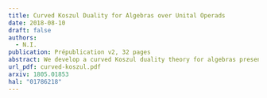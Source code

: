 ```yaml
---
title: Curved Koszul Duality for Algebras over Unital Operads
date: 2018-08-10
draft: false
authors:
  - N.I.
publication: Prépublication v2, 32 pages
abstract: We develop a curved Koszul duality theory for algebras presented by quadratic-linear-constant relations over binary unital operads. As an application, we study Poisson $n$-algebras given by polynomial functions on a standard shifted symplectic space. We compute explicit resolutions of these algebras using curved Koszul duality. We use these resolutions to compute derived enveloping algebras and factorization homology on parallelized simply connected closed manifolds of these Poisson $n$-algebras.
url_pdf: curved-koszul.pdf
arxiv: 1805.01853
hal: "01786218"
---
```

